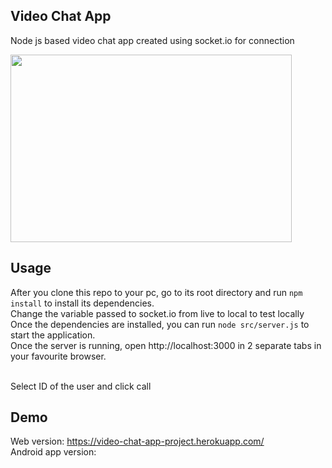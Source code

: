 ## Video Chat App

Node js based video chat app created using socket.io for connection</br>

<img src="https://user-images.githubusercontent.com/35618554/120243910-61cc5f80-c22e-11eb-9ff0-81b84f9bfecc.png" width="450" height="300">

## Usage

After you clone this repo to your pc, go to its root directory and run `npm install` to install its dependencies.</br>
Change the variable passed to socket.io from live to local to test locally</br>
Once the dependencies are installed, you can run  `node src/server.js` to start the application.</br>
Once the server is running, open http://localhost:3000 in 2 separate tabs in your favourite browser.</br></br>

Select ID of the user and click call

## Demo

Web version: https://video-chat-app-project.herokuapp.com/ </br>
Android app version: </br>


